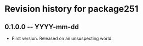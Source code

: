 # Revision history for package251

## 0.1.0.0 -- YYYY-mm-dd

* First version. Released on an unsuspecting world.
